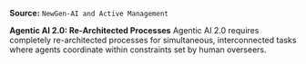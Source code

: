 **Source:** `NewGen-AI and Active Management`

**Agentic AI 2.0: Re-Architected Processes**
Agentic AI 2.0 requires completely re-architected processes for simultaneous, interconnected tasks where agents coordinate within constraints set by human overseers.
